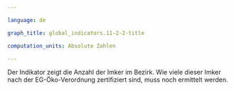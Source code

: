 ```yaml
---

language: de   

graph_title: global_indicators.11-2-2-title

computation_units: Absolute Zahlen

---
```


Der Indikator zeigt die Anzahl der Imker im Bezirk. Wie viele dieser Imker nach der EG-Öko-Verordnung zertifiziert sind, muss noch ermittelt werden.
